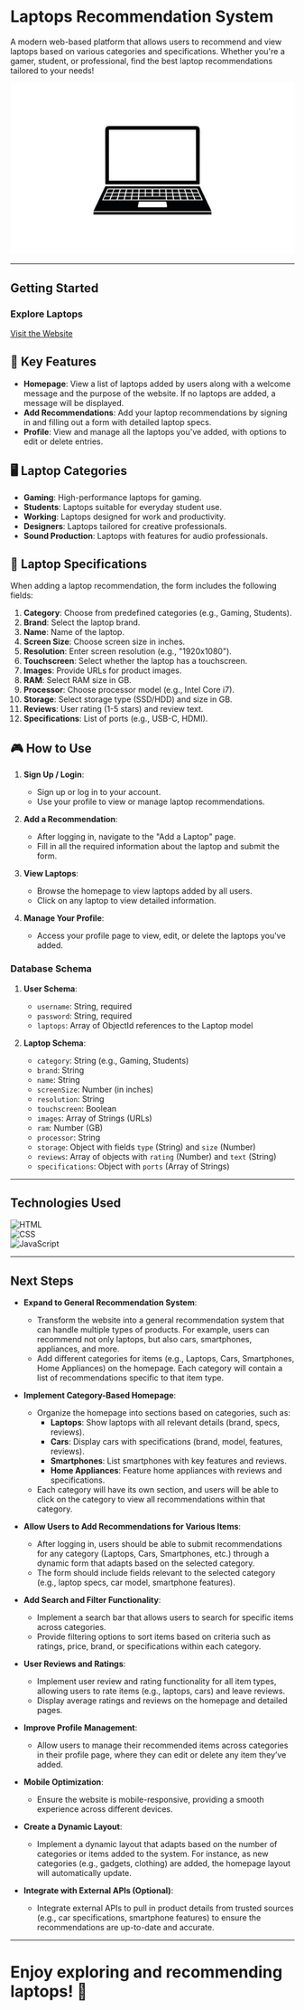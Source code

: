 # Laptops Recommendation System

A modern web-based platform that allows users to recommend and view laptops based on various categories and specifications. Whether you're a gamer, student, or professional, find the best laptop recommendations tailored to your needs!

![Screenshot or Logo](images/laptop.jpg)

----------

## Getting Started

### Explore Laptops

[Visit the Website](https://your-website-link.com)

## 🎯 Key Features

- **Homepage**: View a list of laptops added by users along with a welcome message and the purpose of the website. If no laptops are added, a message will be displayed.
- **Add Recommendations**: Add your laptop recommendations by signing in and filling out a form with detailed laptop specs.
- **Profile**: View and manage all the laptops you've added, with options to edit or delete entries.

## 🖥️ Laptop Categories

- **Gaming**: High-performance laptops for gaming.
- **Students**: Laptops suitable for everyday student use.
- **Working**: Laptops designed for work and productivity.
- **Designers**: Laptops tailored for creative professionals.
- **Sound Production**: Laptops with features for audio professionals.

## 📝 Laptop Specifications

When adding a laptop recommendation, the form includes the following fields:
1. **Category**: Choose from predefined categories (e.g., Gaming, Students).
2. **Brand**: Select the laptop brand.
3. **Name**: Name of the laptop.
4. **Screen Size**: Choose screen size in inches.
5. **Resolution**: Enter screen resolution (e.g., "1920x1080").
6. **Touchscreen**: Select whether the laptop has a touchscreen.
7. **Images**: Provide URLs for product images.
8. **RAM**: Select RAM size in GB.
9. **Processor**: Choose processor model (e.g., Intel Core i7).
10. **Storage**: Select storage type (SSD/HDD) and size in GB.
11. **Reviews**: User rating (1-5 stars) and review text.
12. **Specifications**: List of ports (e.g., USB-C, HDMI).

## 🎮 How to Use

1. **Sign Up / Login**:
   - Sign up or log in to your account.
   - Use your profile to view or manage laptop recommendations.

2. **Add a Recommendation**:
   - After logging in, navigate to the "Add a Laptop" page.
   - Fill in all the required information about the laptop and submit the form.

3. **View Laptops**:
   - Browse the homepage to view laptops added by all users.
   - Click on any laptop to view detailed information.

4. **Manage Your Profile**:
   - Access your profile page to view, edit, or delete the laptops you've added.

### Database Schema

1. **User Schema**:
   - `username`: String, required
   - `password`: String, required
   - `laptops`: Array of ObjectId references to the Laptop model

2. **Laptop Schema**:
   - `category`: String (e.g., Gaming, Students)
   - `brand`: String
   - `name`: String
   - `screenSize`: Number (in inches)
   - `resolution`: String
   - `touchscreen`: Boolean
   - `images`: Array of Strings (URLs)
   - `ram`: Number (GB)
   - `processor`: String
   - `storage`: Object with fields `type` (String) and `size` (Number)
   - `reviews`: Array of objects with `rating` (Number) and `text` (String)
   - `specifications`: Object with `ports` (Array of Strings)

----------

## Technologies Used

![HTML](https://img.shields.io/badge/-HTML-E34F26?logo=html5&logoColor=white&style=flat-square)  
![CSS](https://img.shields.io/badge/-CSS-1572B6?logo=css3&logoColor=white&style=flat-square)  
![JavaScript](https://img.shields.io/badge/-JavaScript-F7DF1E?logo=javascript&logoColor=black&style=flat-square)

----------

## Next Steps
- **Expand to General Recommendation System**: 
  - Transform the website into a general recommendation system that can handle multiple types of products. For example, users can recommend not only laptops, but also cars, smartphones, appliances, and more.
  - Add different categories for items (e.g., Laptops, Cars, Smartphones, Home Appliances) on the homepage. Each category will contain a list of recommendations specific to that item type.

- **Implement Category-Based Homepage**:
  - Organize the homepage into sections based on categories, such as:
    - **Laptops**: Show laptops with all relevant details (brand, specs, reviews).
    - **Cars**: Display cars with specifications (brand, model, features, reviews).
    - **Smartphones**: List smartphones with key features and reviews.
    - **Home Appliances**: Feature home appliances with reviews and specifications.
  - Each category will have its own section, and users will be able to click on the category to view all recommendations within that category.

- **Allow Users to Add Recommendations for Various Items**:
  - After logging in, users should be able to submit recommendations for any category (Laptops, Cars, Smartphones, etc.) through a dynamic form that adapts based on the selected category.
  - The form should include fields relevant to the selected category (e.g., laptop specs, car model, smartphone features).

- **Add Search and Filter Functionality**:
  - Implement a search bar that allows users to search for specific items across categories.
  - Provide filtering options to sort items based on criteria such as ratings, price, brand, or specifications within each category.

- **User Reviews and Ratings**:
  - Implement user review and rating functionality for all item types, allowing users to rate items (e.g., laptops, cars) and leave reviews.
  - Display average ratings and reviews on the homepage and detailed pages.

- **Improve Profile Management**:
  - Allow users to manage their recommended items across categories in their profile page, where they can edit or delete any item they’ve added.
  
- **Mobile Optimization**:
  - Ensure the website is mobile-responsive, providing a smooth experience across different devices.

- **Create a Dynamic Layout**:
  - Implement a dynamic layout that adapts based on the number of categories or items added to the system. For instance, as new categories (e.g., gadgets, clothing) are added, the homepage layout will automatically update.

- **Integrate with External APIs (Optional)**:
  - Integrate external APIs to pull in product details from trusted sources (e.g., car specifications, smartphone features) to ensure the recommendations are up-to-date and accurate.

----------

# Enjoy exploring and recommending laptops! 🎉
